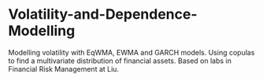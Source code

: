 # Volatility-and-Dependence-Modelling
Modelling volatility with EqWMA, EWMA and GARCH models. Using copulas to find a multivariate distribution of financial assets. Based on labs in Financial Risk Management at Liu.
